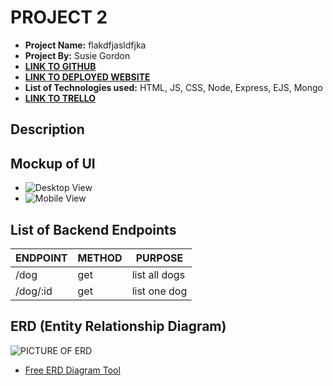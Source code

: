# PROJECT 2

- **Project Name:** flakdfjasldfjka
- **Project By:** Susie Gordon
- [**LINK TO GITHUB**](http://www.github.com)
- [**LINK TO DEPLOYED WEBSITE**](http://www.render.com)
- **List of Technologies used:** HTML, JS, CSS, Node, Express, EJS, Mongo
- [**LINK TO TRELLO**](http://www.trello.com)

## Description

## Mockup of UI

- ![Desktop View](http://imgur.com)
- ![Mobile View](http://imgur.com)

## List of Backend Endpoints

| ENDPOINT | METHOD | PURPOSE |
|----------|--------|---------|
| /dog | get | list all dogs |
| /dog/:id | get | list one dog |

## ERD (Entity Relationship Diagram)

![PICTURE OF ERD](http://imgur.com)

- [Free ERD Diagram Tool](https://dbdiagram.io/home)